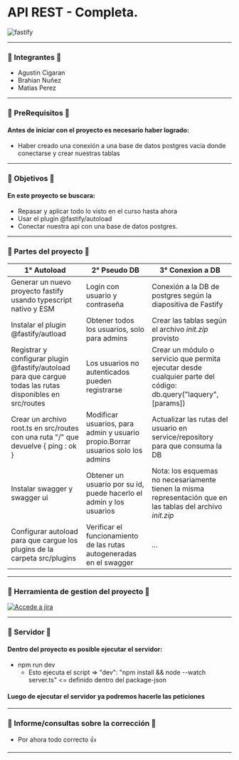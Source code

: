 # API REST - Completa.
![fastify](https://www.weblantropia.com/wp-content/uploads/2016/05/RESTful-API-1-1260x710.jpg)
___
### 🙋 Integrantes 🙋
  -  Agustin Cigaran
  -  Brahian Nuñez
  -  Matias Perez
___
### 📌 PreRequisitos 📌
#### Antes de iniciar con el proyecto es necesario haber logrado:
-  Haber creado una conexión a una base de datos postgres vacía donde conectarse y crear nuestras tablas
___
### 🎯 Objetivos 🎯
#### En este proyecto se buscara:
-  Repasar y aplicar todo lo visto en el curso hasta ahora
-  Usar el plugin @fastify/autoload
-  Conectar nuestra api con una base de datos postgres.
___
### 🔡 Partes del proyecto 🔢
| 1° Autoload | 2° Pseudo DB | 3° Conexion a DB |
|--------------|--------------|--------------|
| Generar un nuevo proyecto fastify usando typescript nativo y ESM | Login con usuario y contraseña | Conexión a la DB de postgres según la diapositiva de Fastify |
| Instalar el plugin @fastify/autload | Obtener todos los usuarios, solo para admins | Crear las tablas según el archivo *init.zip* provisto |
| Registrar y configurar plugin @fastify/autoload para que cargue todas las rutas disponibles en src/routes | Los usuarios no autenticados pueden registrarse | Crear un módulo o servicio que permita ejecutar desde cualquier parte del código: db.query("laquery",[params]) |
| Crear un archivo root.ts en src/routes con una ruta "/" que devuelve { ping : ok } | Modificar usuarios, para admin y usuario propio.Borrar usuarios solo los admins | Actualizar las rutas del usuario en service/repository para que consuma la DB |
| Instalar swagger y swagger ui | Obtener un usuario por su id, puede hacerlo el admin y los usuarios | Nota: los esquemas no necesariamente tienen la misma representación que en las tablas del archivo *init.zip* |
| Configurar autoload para que cargue los plugins de la carpeta src/plugins | Verificar el funcionamiento de las rutas autogeneradas en el swagger | ... |
___
### 📎 Herramienta de gestion del proyecto 📎
[![Accede a jira](https://expansionyeconomia.com/wp-content/uploads/2025/01/jira-1024x531.webp)](https://webdev-cnp.atlassian.net/jira/software/projects/PBF/boards/67)
___
### 📡 Servidor 📡
#### Dentro del proyecto es posible ejecutar el servidor:

 - npm run dev
   - Esto ejecuta el script =>  "dev": "npm install && node --watch server.ts" <= definido dentro del package-json
#### Luego de ejecutar el servidor ya podremos hacerle las peticiones
___
### 👀 Informe/consultas sobre la corrección 👀
-  Por ahora todo correcto 👍
___
